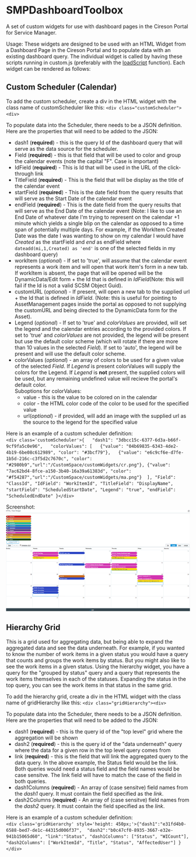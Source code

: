 # SMPDashboardToolbox
A set of custom widgets for use with dashboard pages in the Cireson Portal for Service Manager.

Usage:
These widgets are designed to be used with an HTML Widget from a Dashboard Page in the Cireson Portal and to populate data with an existing dashboard query.  The individual widget is called by having these scripts running in custom.js (preferably with the [loadScript](https://community.cireson.com/discussion/comment/14268#Comment_14268) function).  Each widget can be rendered as follows:

## Custom Scheduler (Calendar)
To add the custom scheduler, create a div in the HTML widget with the class name of customScheduler like this:
  `<div class="customScheduler"><div>`
 
 To populate data into the Scheduler, there needs to be a JSON definition.  
 Here are the properties that will need to be added to the JSON:
 + dash1 (**required**) - this is the query Id of the dashboard query that will serve as the data source for the scheduler.
 + Field (**required**) - this is that field that will be used to color and group the calendar events (note the capital "F".  Case is important)
 + IdField (**required**) - This is Id that will be used in the URL of the click-through link
 + TitleField (**required**) - This is the field that will be display as the title of the calendar event
 + startField (**required**) - This is the date field from the query results that will serve as the Start Date of the calendar event
 + endField (**required**) - This is the date field from the query results that will serve as the End Date of the calendar event (Note: I like to use an End Date of whatever date I'm trying to represent on the calendar +1 minute which yields a single blip on the calendar as opposed to a time span of potentially multiple days.  For example, if the WorkItem Created Date was the date I was wanting to show on my calendar I would have _Created_ as the startField and _end_ as endField where `dateadd(mi,1,Created) as 'end'` is one of the selected fields in my dashboard query)
 + workItem (_optional_) - If set to 'true', will assume that the calendar event represents a work item and will open that work item's form in a new tab.  If workItem is absent, the page that will be opened will be the DynamicData/Edit form + the Id that is defined in _IdField_(Note: this will fail if the Id is not a valid SCSM Object Guid).
 + customURL (_optional_) - If present, will open a new tab to the supplied url + the Id that is defined in _IdField_.  (Note: this is useful for pointing to AssetManagement pages inside the portal as opposed to not supplying the customURL and being directed to the DynamicData form for the Asset).
 + Legend (_optional_) - If set to 'true' and _colorValues_ are provided, will set the legend and the calendar entries according to the provided colors.  If set to 'true' and _colorValues_ are not provided, the legend will be present but use the default color scheme (which will rotate if there are more than 10 values in the selected _Field_).  If set to 'auto', the legend will be present and will use the default color scheme.
 + colorValues (_optional_) - an array of colors to be used for a given value of the selected _Field_.  If _Legend_ is present colorValues will supply the colors for the Legend.  If _Legend_ is **not** present, the supplied colors will be used, but any remaining undefined value will recieve the portal's default color.  
Suboptions for colorValues:
   * value - this is the value to be colored on in the calendar
   * color - the HTML color code of the color to be used for the specified value
   * url(_optional_) - if provided, will add an image with the supplied url as the source to the legend for the specified value

Here is an example of a custom scheduler definition:   
`<div class='customScheduler'>{  
	"dash1": "3dbcc15c-6377-6d3a-b66f-9cf9fa5c0e96",  
	"colorValues": [  
		{"value": "04b69835-6343-4de2-4b19-6be08c612989", "color": "#3bcf79"},  
  {"value": "e6c9cf6e-d7fe-1b5d-216c-c3f5d2c7670c", "color": "#2980b9","url":"/CustomSpace/customWidgets/cr.png"},
{"value": "7ac62bd4-8fce-a150-3b40-16a39a61383d", "color": "#f54287","url":"/CustomSpace/customWidgets/ma.png"} 
	],
	"Field": "ClassId",
	"IdField": "WorkItemId",
	"TitleField": "DisplayName",
	"startField": "ScheduledStartDate",
"Legend": "true",
	"endField": "ScheduledEndDate"
}</div>`

Screenshot: 
![alt text](https://raw.githubusercontent.com/justinkwork/SMPDashboardToolbox/master/screenshots/calSS.png "Calendar Screenshot")

## Hierarchy Grid
This is a grid used for aggregating data, but being able to expand the aggregated data and see the data underneath.  For example, if you wanted to know the number of work items in a given status you would have a query that counts and groups the work items by status.  But you might also like to see the work items in a given status.  Using the hierarchy widget, you have a query for the "grouped by status" query and a query that represents the work items themselves in each of the statuses.  Expanding the status in the top query, you can see the work items in that status in the same grid.

To add the hierarchy grid, create a div in the HTML widget with the class name of gridHierarchy like this:
  `<div class="gridHierarchy"><div>`
  
  To populate data into the Scheduler, there needs to be a JSON definition.  
 Here are the properties that will need to be added to the JSON:
+ dash1 (**required**) - this is the query id of the "top level" grid where the aggregation will be shown
+ dash2 (**required**) - this is the query id of the "data underneath" query where the data for a given row in the top level query comes from
+ link (**required**) - this is the field that will link the aggregated query to the data query.  In the above example, the Status field would be the link.  Both queries would need a status field and the field names would be case sensitve.  The link field will have to match the case of the field in both queries.
+ dash1Columns (**required**) - An array of (case sensitve) field names from the _dash1_ query.  It must contain the field specified as the _link_.
+ dash2Columns (**required**) - An array of (case sensitve) field names from the _dash2_ query.  It must contain the field specified as the _link_.

Here is an example of a custom scheduler definition:   
`<div class='gridHierarchy' style='height: 450px;'>{"dash1":"e31fd4b0-6588-bed7-de1c-44315d006f37", 
"dash2":"b0c47cf0-8935-3667-e32e-941b15065d60",
"link":"Status",
"dash1Columns": ["Status", "WICount"],
"dash2Columns": ["WorkItemId", "Title", "Status", "AffectedUser"]
}</div>`
